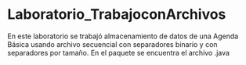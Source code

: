 # Laboratorio_TrabajoconArchivos
En este laboratorio se trabajó almacenamiento de datos de una Agenda Básica usando archivo secuencial con separadores binario y con separadores por tamaño.
En el paquete se encuentra el archivo .java
